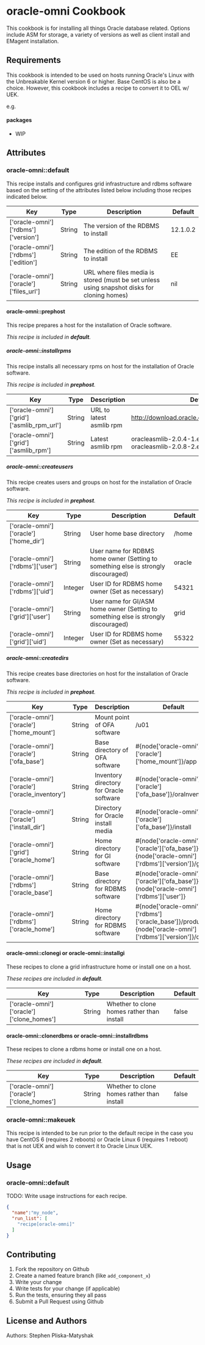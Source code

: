oracle-omni Cookbook
====================
This cookbook is for installing all things Oracle database related. Options include ASM for storage, a variety of versions as well as client install and EMagent installation.

Requirements
------------
This cookbook is intended to be used on hosts running Oracle's Linux with the Unbreakable Kernel version 6 or higher.  Base CentOS is also be a choice. However, this cookbook includes a recipe to convert it to OEL w/ UEK.

e.g.
#### packages
- WIP

Attributes
----------
### oracle-omni::default
This recipe installs and configures grid infrastructure and rdbms software based on the setting of the attributes listed below including those recipes indicated below.

| Key | Type | Description | Default |
|---|---|---|---|
| ['oracle-omni']['rdbms']['version'] | String | The version of the RDBMS to install | 12.1.0.2 |
| ['oracle-omni']['rdbms']['edition'] | String | The edition of the RDBMS to install | EE |
| ['oracle-omni']['oracle']['files_url'] | String | URL where files media is stored (must be set unless using snapshot disks for cloning homes) | nil |

#### oracle-omni::prephost
This recipe prepares a host for the installation of Oracle software.

_This recipe is included in **default**._

##### oracle-omni::installrpms
This recipe installs all necessary rpms on host for the installation of Oracle software.

_This recipe is included in **prephost**._

| Key | Type | Description | Default |
|---|---|---|---|
| ['oracle-omni']['grid']['asmlib_rpm_url'] | String | URL to latest asmlib rpm | http://download.oracle.com/otn_software/asmlib |
| ['oracle-omni']['grid']['asmlib_rpm'] | String | Latest asmlib rpm | oracleasmlib-2.0.4-1.el6.x86_64.rpm or oracleasmlib-2.0.8-2.el7.x86_64.rpm |

##### oracle-omni::createusers
This recipe creates users and groups on host for the installation of Oracle software.

_This recipe is included in **prephost**._

| Key | Type | Description | Default |
|---|---|---|---|
| ['oracle-omni']['oracle']['home_dir'] | String | User home base directory | /home |
| ['oracle-omni']['rdbms']['user'] | String | User name for RDBMS home owner (Setting to something else is strongly discouraged) | oracle |
| ['oracle-omni']['rdbms']['uid'] | Integer | User ID for RDBMS home owner (Set as necessary) | 54321 |
| ['oracle-omni']['grid']['user'] | String | User name for GI/ASM home owner (Setting to something else is strongly discouraged) | grid |
| ['oracle-omni']['grid']['uid'] | Integer | User ID for RDBMS home owner (Set as necessary) | 55322 |

##### oracle-omni::createdirs
This recipe creates base directories on host for the installation of Oracle software.

_This recipe is included in **prephost**._

| Key | Type | Description | Default |
|---|---|---|---|
| ['oracle-omni']['oracle']['home_mount'] | String | Mount point of OFA software | /u01 |
| ['oracle-omni']['oracle']['ofa_base'] | String | Base directory of OFA software | #{node['oracle-omni']['oracle']['home_mount']}/app |
| ['oracle-omni']['oracle']['oracle_inventory'] | String | Inventory directory for Oracle software | #{node['oracle-omni']['oracle']['ofa_base']}/oraInventory |
| ['oracle-omni']['oracle']['install_dir'] | String | Directory for Oracle install media | #{node['oracle-omni']['oracle']['ofa_base']}/install |
| ['oracle-omni']['grid']['oracle_home'] | String | Home directory for GI software | #{node['oracle-omni']['oracle']['ofa_base']}/#{node['oracle-omni']['rdbms']['version']}/grid |
| ['oracle-omni']['rdbms']['oracle_base'] | String | Base directory for RDBMS software | #{node['oracle-omni']['oracle']['ofa_base']}/#{node['oracle-omni']['rdbms']['user']} |
| ['oracle-omni']['rdbms']['oracle_home'] | String | Home directory for RDBMS software | #{node['oracle-omni']['rdbms']['oracle_base']}/product/#{node['oracle-omni']['rdbms']['version']}/db<lowercase edition>_1 |

#### oracle-omni::clonegi or oracle-omni::installgi
These recipes to clone a grid infrastructure home or install one on a host.

_These recipes are included in **default**._

| Key | Type | Description | Default |
|---|---|---|---|
| ['oracle-omni']['oracle']['clone_homes'] | String | Whether to clone homes rather than install | false |

#### oracle-omni::clonerdbms or oracle-omni::installrdbms
These recipes to clone a rdbms home or install one on a host.

_These recipes are included in **default**._

| Key | Type | Description | Default |
|---|---|---|---|
| ['oracle-omni']['oracle']['clone_homes'] | String | Whether to clone homes rather than install | false |

### oracle-omni::makeuek
This recipe is intended to be run prior to the default recipe in the case you have CentOS 6 (requires 2 reboots) or Oracle Linux 6 (requires 1 reboot) that is not UEK and wish to convert it to Oracle Linux UEK.

Usage
-----
### oracle-omni::default
TODO: Write usage instructions for each recipe.

```json
{
  "name":"my_node",
  "run_list": [
    "recipe[oracle-omni]"
  ]
}
```

Contributing
------------
1. Fork the repository on Github
2. Create a named feature branch (like `add_component_x`)
3. Write your change
4. Write tests for your change (if applicable)
5. Run the tests, ensuring they all pass
6. Submit a Pull Request using Github

License and Authors
-------------------
Authors: Stephen Pliska-Matyshak
